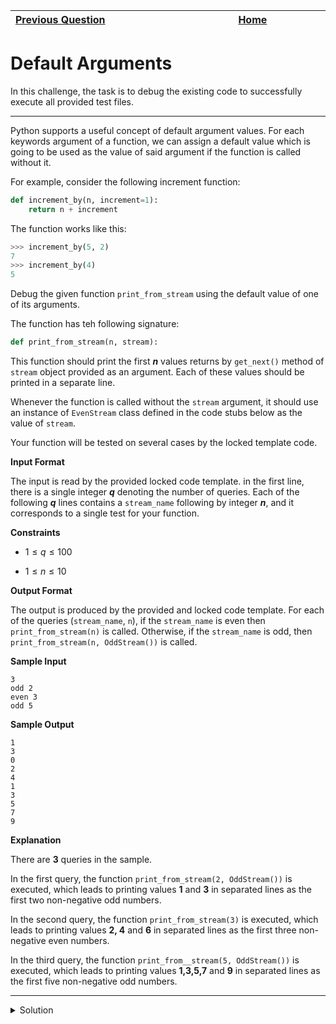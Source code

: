 | <img width=1000>[Previous Question](https://github.com/Kevin-Lago/python-hackerrank-solutions/tree/main/src/python/debugging/words_score)</img> | <img width=1000>[Home](https://github.com/Kevin-Lago/python-hackerrank-solutions)</img> |
|:---|:---:|

# Default Arguments

In this challenge, the task is to debug the existing code to successfully execute all provided test files.

---

Python supports a useful concept of default argument values. For each keywords argument of a function, we can assign a default value which is going to be used as the value of said argument if the function is called without it.

For example, consider the following increment function:

```python
def increment_by(n, increment=1):
    return n + increment
```

The function works like this:

```python
>>> increment_by(5, 2)
7
>>> increment_by(4)
5
```

Debug the given function ```print_from_stream``` using the default value of one of its arguments.

The function has teh following signature:

```python
def print_from_stream(n, stream):
```

This function should print the first ___n___ values returns by ```get_next()``` method of ```stream``` object provided as an argument. Each of these values should be printed in a separate line.

Whenever the function is called without the ```stream``` argument, it should use an instance of ```EvenStream``` class defined in the code stubs below as the value of ```stream```.

Your function will be tested on several cases by the locked template code.

__Input Format__

The input is read by the provided locked code template. in the first line, there is a single integer ___q___ denoting the number of queries. Each of the following ___q___ lines contains a ```stream_name``` following by integer ___n___, and it corresponds to a single test for your function.

__Constraints__

- $1 \le q \le 100$

- $1 \le n \le 10$

__Output Format__

The output is produced by the provided and locked code template. For each of the queries (```stream_name```, ```n```), if the ```stream_name``` is even then ```print_from_stream(n)``` is called. Otherwise, if the ```stream_name``` is odd, then ```print_from_stream(n, OddStream())``` is called.

__Sample Input__

```
3
odd 2
even 3
odd 5
```

__Sample Output__

```
1
3
0
2
4
1
3
5
7
9
```

__Explanation__

There are __3__ queries in the sample.

In the first query, the function ```print_from_stream(2, OddStream())``` is executed, which leads to printing values __1__ and __3__ in separated lines as the first two non-negative odd numbers.

In the second query, the function ```print_from_stream(3)``` is executed, which leads to printing values __2, 4__ and __6__ in separated lines as the first three non-negative even numbers.

In the third query, the function ```print_from__stream(5, OddStream())``` is executed, which leads to printing values __1,3,5,7__ and __9__ in separated lines as the first five non-negative odd numbers.

---

<details><summary>Solution</summary>
    
```python
class EvenStream(object):
    def __init__(self):
        self.current = 0

    def get_next(self):
        to_return = self.current
        self.current += 2
        return to_return


class OddStream(object):
    def __init__(self):
        self.current = 1

    def get_next(self):
        to_return = self.current
        self.current += 2
        return to_return


def print_from_stream(n, stream=None):
    if stream == None:
        stream = EvenStream()

    for _ in range(n):
        print(stream.get_next())


queries = int(input())
for _ in range(queries):
    stream_name, n = input().split()
    n = int(n)
    if stream_name == "even":
        print_from_stream(n)
    else:
        print_from_stream(n, OddStream())
```
</details>